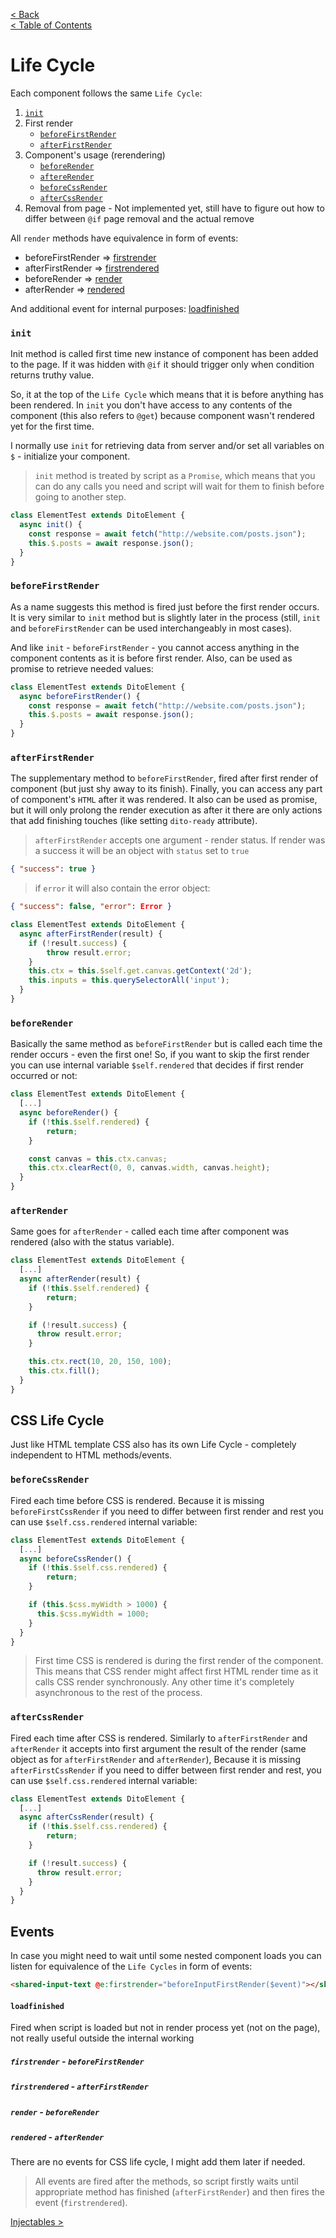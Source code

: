 [< Back](COMPONENTSCOMMUNICATION.md)      
[< Table of Contents](../README.md#advanced-stuff)

# Life Cycle
Each component follows the same `Life Cycle`:
1. [`init`](#init)
2. First render
   - [`beforeFirstRender`](#beforefirstrender)
   - [`afterFirstRender`](#afterfirstrender)
3. Component's usage (rerendering)
    - [`beforeRender`](#beforerender)
    - [`aftereRender`](#afterrender)
    - [`beforeCssRender`](#beforecssrender)
    - [`afterCssRender`](#aftercssrender)
4. Removal from page - Not implemented yet, still have to figure out how to differ between `@if` page 
removal and the actual remove

All `render` methods have equivalence in form of events:
- beforeFirstRender => [firstrender](#firstrender---beforefirstrender)
- afterFirstRender => [firstrendered](#firstrendered---afterfirstrender)
- beforeRender => [render](#render---beforerender)
- afterRender => [rendered](#rendered---afterrender)

And additional event for internal purposes: [loadfinished](#loadfinished)

### `init`

Init method is called first time new instance of component has been added to the page. If it was hidden with `@if`
it should trigger only when condition returns truthy value. 

So, it at the top of the `Life Cycle` which means that it is before anything has been rendered. 
In `init` you don't have access to any contents of the component (this also refers to `@get`) because component wasn't
rendered yet for the first time.

I normally use `init` for retrieving data from server and/or set all variables on `$` - initialize your component.
> `init` method is treated by script as a `Promise`, which means that you can do any calls you need and script will
> wait for them to finish before going to another step.
```js
class ElementTest extends DitoElement {
  async init() {
    const response = await fetch("http://website.com/posts.json");
    this.$.posts = await response.json();
  }
}
```

### `beforeFirstRender`
As a name suggests this method is fired just before the first render occurs. It is very similar to `init` method
but is slightly later in the process (still, `init` and `beforeFirstRender` can be used interchangeably in most cases).

And like `init` - `beforeFirstRender` - you cannot access anything in the component contents as it is before first 
render. Also, can be used as promise to retrieve needed values:
```js
class ElementTest extends DitoElement {
  async beforeFirstRender() {
    const response = await fetch("http://website.com/posts.json");
    this.$.posts = await response.json();
  }
}
```

### `afterFirstRender`
The supplementary method to `beforeFirstRender`, fired after first render of component (but just shy away to its 
finish). Finally, you can access any part of component's `HTML` after it was rendered. It also can be used as 
promise, but it will only prolong the render execution as after it there are only actions that add finishing touches 
(like setting `dito-ready` attribute). 

> `afterFirstRender` accepts one argument - render status. If render was a success it will be an object with `status` 
> set to `true` 
```json
{ "success": true }
```
> if `error` it will also contain the error object:
```json
{ "success": false, "error": Error }
```
```js
class ElementTest extends DitoElement {
  async afterFirstRender(result) {
    if (!result.success) {
        throw result.error;
    }
    this.ctx = this.$self.get.canvas.getContext('2d');
    this.inputs = this.querySelectorAll('input');
  }
}
```

### `beforeRender`
Basically the same method as `beforeFirstRender` but is called each time the render occurs - even the first one! 
So, if you want to skip the first render you can use internal variable `$self.rendered` that decides if first render 
occurred or not:
```js
class ElementTest extends DitoElement {
  [...]
  async beforeRender() {
    if (!this.$self.rendered) {
        return;
    }

    const canvas = this.ctx.canvas;
    this.ctx.clearRect(0, 0, canvas.width, canvas.height);
  }
}
```

### `afterRender`
Same goes for `afterRender` - called each time after component was rendered (also with the status variable).
```js
class ElementTest extends DitoElement {
  [...]
  async afterRender(result) {
    if (!this.$self.rendered) {
        return;
    }

    if (!result.success) {
      throw result.error;
    }

    this.ctx.rect(10, 20, 150, 100);
    this.ctx.fill();
  }
}
```

## CSS Life Cycle
Just like HTML template CSS also has its own Life Cycle - completely independent to HTML methods/events.

### `beforeCssRender`
Fired each time before CSS is rendered. Because it is missing `beforeFirstCssRender` if you need to differ between
first render and rest you can use `$self.css.rendered` internal variable:
```js
class ElementTest extends DitoElement {
  [...]
  async beforeCssRender() {
    if (!this.$self.css.rendered) {
        return;
    }

    if (this.$css.myWidth > 1000) {
      this.$css.myWidth = 1000;
    }
  }
}
```
> First time CSS is rendered is during the first render of the component. This means that CSS render might affect 
> first HTML render time as it calls CSS render synchronously. Any other time it's completely asynchronous to the 
> rest of the process.

### `afterCssRender`
Fired each time after CSS is rendered. Similarly to `afterFirstRender` and `afterRender` it accepts into first argument 
the result of the render (same object as for `afterFirstRender` and `afterRender`), Because it is missing 
`afterFirstCssRender` if you need to differ between first render and rest, you can use `$self.css.rendered` 
internal variable:
```js
class ElementTest extends DitoElement {
  [...]
  async afterCssRender(result) {
    if (!this.$self.css.rendered) {
        return;
    }

    if (!result.success) {
      throw result.error;
    }
  }
}
```

## Events

In case you might need to wait until some nested component loads you can listen for equivalence of the `Life Cycles` 
in form of events:
```html
<shared-input-text @e:firstrender="beforeInputFirstRender($event)"></shared-input-text>
```
#### `loadfinished`

Fired when script is loaded but not in render process yet (not on the page), not really useful outside the internal working

##### `firstrender` - `beforeFirstRender`
##### `firstrendered` - `afterFirstRender`
##### `render` - `beforeRender`
##### `rendered` - `afterRender`

There are no events for CSS life cycle, I might add them later if needed.
> All events are fired after the methods, so script firstly waits until appropriate method has finished 
> (`afterFirstRender`) and then fires the event (`firstrendered`).

[Injectables >](INJECTABLES.md)
